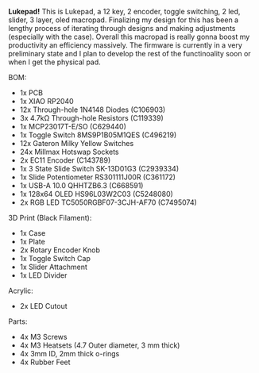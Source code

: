 **Lukepad!**
This is Lukepad, a 12 key, 2 encoder, toggle switching, 2 led, slider, 3 layer, oled macropad.
Finalizing my design for this has been a lengthy process of iterating through designs and making adjustments (especially with the case). Overall this macropad is really gonna boost my productivity an efficiency massively. The firmware is currently in a very preliminary state and I plan to develop the rest of the functinoality soon or when I get the physical pad.

BOM:
- 1x PCB
- 1x XIAO RP2040
- 12x Through-hole 1N4148 Diodes (C106903)
- 3x 4.7kΩ Through-hole Resistors (C119339)
- 1x MCP23017T-E/SO (C629440)
- 1x Toggle Switch 8MS9P1B05M1QES (C496219)
- 12x Gateron Milky Yellow Switches 
- 24x Millmax Hotswap Sockets 
- 2x EC11 Encoder (C143789)
- 1x 3 State Slide Switch SK-13D01G3 (C2939334)
- 1x Slide Potentiometer RS301111J00R (C361172)
- 1x USB-A 10.0 QHHTZB6.3 (C668591)
- 1x 128x64 OLED HS96L03W2C03 (C5248080)
- 2x RGB LED TC5050RGBF07-3CJH-AF70 (C7495074)

3D Print (Black Filament):
- 1x Case
- 1x Plate
- 2x Rotary Encoder Knob
- 1x Toggle Switch Cap
- 1x Slider Attachment
- 1x LED Divider

Acrylic:
- 2x LED Cutout

Parts:
- 4x M3 Screws
- 4x M3 Heatsets (4.7 Outer diameter, 3 mm thick)
- 4x 3mm ID, 2mm thick o-rings
- 4x Rubber Feet
